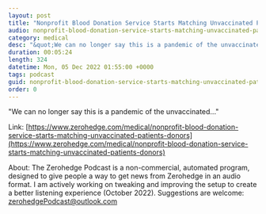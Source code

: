 ```yaml
---
layout: post
title: "Nonprofit Blood Donation Service Starts Matching Unvaccinated Patients With Donors"
audio: nonprofit-blood-donation-service-starts-matching-unvaccinated-patients-donors-0
category: medical
desc: "&quot;We can no longer say this is a pandemic of the unvaccinated...&quot;"
duration: 00:05:24
length: 324
datetime: Mon, 05 Dec 2022 01:55:00 +0000
tags: podcast
guid: nonprofit-blood-donation-service-starts-matching-unvaccinated-patients-donors-0
order: 0
---
```

&quot;We can no longer say this is a pandemic of the unvaccinated...&quot;

Link: [https://www.zerohedge.com/medical/nonprofit-blood-donation-service-starts-matching-unvaccinated-patients-donors](https://www.zerohedge.com/medical/nonprofit-blood-donation-service-starts-matching-unvaccinated-patients-donors)

About: The Zerohedge Podcast is a non-commercial, automated program, designed to give people a way to get news from Zerohedge in an audio format.  I am actively working on tweaking and improving the setup to create a better listening experience (October 2022).  Suggestions are welcome: [zerohedgePodcast@outlook.com](mailto:zerohedgePodcast@outlook.com)
